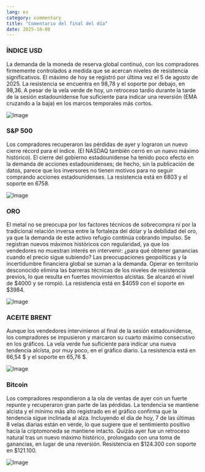 ```yaml
---
lang: es
category: commentary
title: "Comentario del final del día"
date: 2025-10-08
---
```


### ÍNDICE USD

La demanda de la moneda de reserva global continuó, con los compradores firmemente controlados a medida que se acercan niveles de resistencia significativos. El máximo de hoy se registró por última vez el 5 de agosto de 2025. La resistencia se encuentra en 98,78 y el soporte por debajo, en 98,36. A pesar de la vela verde de hoy, un retroceso tardío durante la tarde de la sesión estadounidense fue suficiente para indicar una reversión (EMA cruzando a la baja) en los marcos temporales más cortos.

![Image](https://markleighedu.github.io/img/Oct-2025/08-Oct-2025/usdindex.jpg)

### S&P 500

Los compradores recuperaron las pérdidas de ayer y lograron un nuevo cierre récord para el índice. (El NASDAQ también cerró en un nuevo máximo histórico). El cierre del gobierno estadounidense ha tenido poco efecto en la demanda de acciones estadounidenses; de hecho, sin la publicación de datos, parece que los inversores no tienen motivos para no seguir comprando acciones estadounidenses. La resistencia está en 6803 y el soporte en 6758.

![Image](https://markleighedu.github.io/img/Oct-2025/08-Oct-2025/sp500.jpg)

### ORO

El metal no se preocupa por los factores técnicos de sobrecompra ni por la tradicional relación inversa entre la fortaleza del dólar y la debilidad del oro, ya que la demanda de este activo refugio continúa cobrando impulso. Se registran nuevos máximos históricos con regularidad, ya que los vendedores no muestran interés en intervenir: ¿para qué obtener ganancias cuando el precio sigue subiendo? Las preocupaciones geopolíticas y la incertidumbre financiera global se suman a la demanda. Operar en territorio desconocido elimina las barreras técnicas de los niveles de resistencia previos, lo que resulta en fuertes movimientos alcistas. Se alcanzó el nivel de $4000 y se rompió. La resistencia está en $4059 con el soporte en $3984.

![Image](https://markleighedu.github.io/img/Oct-2025/08-Oct-2025/gold.jpg)

### ACEITE BRENT

Aunque los vendedores intervinieron al final de la sesión estadounidense, los compradores se impusieron y marcaron su cuarto máximo consecutivo en los gráficos. La vela verde fue suficiente para indicar una nueva tendencia alcista, por muy poco, en el gráfico diario. La resistencia está en 66,54 $ y el soporte en 65,76 $.

![Image](https://markleighedu.github.io/img/Oct-2025/08-Oct-2025/brentoil.jpg)

### Bitcoin

Los compradores respondieron a la ola de ventas de ayer con un fuerte repunte y recuperaron gran parte de las pérdidas. La tendencia se mantiene alcista y el mínimo más alto registrado en el gráfico confirma que la tendencia sigue inclinada al alza. Incluyendo el día de hoy, 7 de las últimas 8 velas diarias están en verde, lo que sugiere que el sentimiento positivo hacia la criptomoneda se mantiene intacto. Quizás ayer fue un retroceso natural tras un nuevo máximo histórico, prolongado con una toma de ganancias, en lugar de una reversión. Resistencia en $124.300 con soporte en $121.100.

![Image](https://markleighedu.github.io/img/Oct-2025/08-Oct-2025/bitcoin.jpg)

